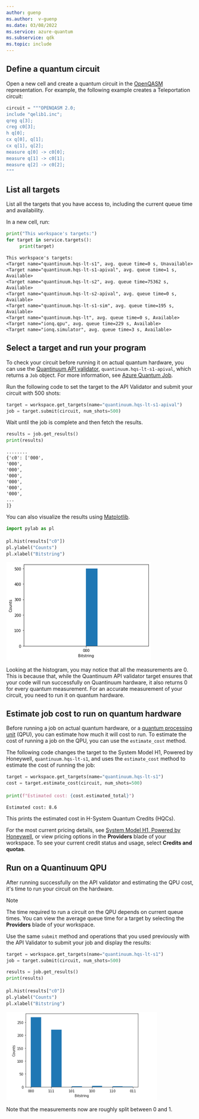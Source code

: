 ```yaml
---
author: guenp
ms.author:  v-guenp
ms.date: 03/08/2022
ms.service: azure-quantum
ms.subservice: qdk
ms.topic: include
---
```


## Define a quantum circuit

Open a new cell and create a quantum circuit in the [OpenQASM](https://en.wikipedia.org/wiki/OpenQASM) representation. For example, the following example creates a Teleportation circuit:

```py
circuit = """OPENQASM 2.0;
include "qelib1.inc";
qreg q[3];
creg c0[3];
h q[0];
cx q[0], q[1];
cx q[1], q[2];
measure q[0] -> c0[0];
measure q[1] -> c0[1];
measure q[2] -> c0[2];
"""
```

## List all targets

List all the targets that you have access to, including the
current queue time and availability.

In a new cell, run:

```python
print("This workspace's targets:")
for target in service.targets():
     print(target)
```

```output
This workspace's targets:
<Target name="quantinuum.hqs-lt-s1", avg. queue time=0 s, Unavailable>
<Target name="quantinuum.hqs-lt-s1-apival", avg. queue time=1 s, Available>
<Target name="quantinuum.hqs-lt-s2", avg. queue time=75362 s, Available>
<Target name="quantinuum.hqs-lt-s2-apival", avg. queue time=0 s, Available>
<Target name="quantinuum.hqs-lt-s1-sim", avg. queue time=195 s, Available>
<Target name="quantinuum.hqs-lt", avg. queue time=0 s, Available>
<Target name="ionq.qpu", avg. queue time=229 s, Available>
<Target name="ionq.simulator", avg. queue time=3 s, Available>
```

## Select a target and run your program

To check your circuit before running it on actual quantum hardware, you can use the [Quantinuum API validator](xref:microsoft.quantum.providers.quantinuum#api-validator), `quantinuum.hqs-lt-s1-apival`, which returns a `Job` object. For more information, see [Azure Quantum Job](xref:microsoft.quantum.optimization.job-reference).

Run the following code to set the target to the API Validator and submit your circuit with 500 shots:

```python
target = workspace.get_targets(name="quantinuum.hqs-lt-s1-apival")
job = target.submit(circuit, num_shots=500)
```

Wait until the job is complete and then fetch the results.

```python
results = job.get_results()
print(results)
```

```output
........
{'c0': ['000',
'000',
'000',
'000',
'000',
'000',
'000',
...
]}
```

You can also visualize the results using [Matplotlib](https://matplotlib.org/stable/users/installing/index.html).

```python
import pylab as pl

pl.hist(results["c0"])
pl.ylabel("Counts")
pl.xlabel("Bitstring")
```

![Quantinuum job output](../media/quantinuum-results.png)

Looking at the histogram, you may notice that all the measurements are 0.  This is because that, while the Quantinuum API validator target ensures that your code will run successfully on Quantinuum hardware, it also returns 0 for every quantum measurement. For an accurate measurement of your circuit, you need to run it on quantum hardware.

## Estimate job cost to run on quantum hardware

Before running a job on actual quantum hardware, or a [quantum processing unit](xref:microsoft.quantum.target-profiles) (QPU), you can estimate how much it will cost to run. To estimate the cost of running a job on the QPU, you can use the `estimate_cost` method.

The following code changes the target to the System Model H1, Powered by Honeywell, `quantinuum.hqs-lt-s1`, and uses the `estimate_cost` method to estimate the cost of running the job:

```python
target = workspace.get_targets(name="quantinuum.hqs-lt-s1")
cost = target.estimate_cost(circuit, num_shots=500)

print(f"Estimated cost: {cost.estimated_total}")
```

```output
Estimated cost: 8.6
```

This prints the estimated cost in H-System Quantum Credits (HQCs).

For the most current pricing details, see [System Model H1, Powered by Honeywell](xref:microsoft.quantum.providers.quantinuum#quantinuum-system-model-h1), or view pricing options in the **Providers** blade of your workspace. To see your current credit status and usage, select **Credits and quotas**.

## Run on a Quantinuum QPU 

After running successfully on the API validator and estimating the QPU cost, it's time to run your circuit on the hardware. 

> [!NOTE] 
> The time required to run a circuit on the QPU depends on current queue times. You can view the average queue time for a target by selecting the **Providers** blade of your workspace.

Use the same `submit` method and operations that you used previously with the API Validator to submit your job and display the results:

```python
target = workspace.get_targets(name="quantinuum.hqs-lt-s1")
job = target.submit(circuit, num_shots=500)
```

```python
results = job.get_results()
print(results)

pl.hist(results["c0"])
pl.ylabel("Counts")
pl.xlabel("Bitstring")
```

![Quantinuum job output qpu](../media/quantinuum-results-qpu.png)

Note that the measurements now are roughly split between 0 and 1.
